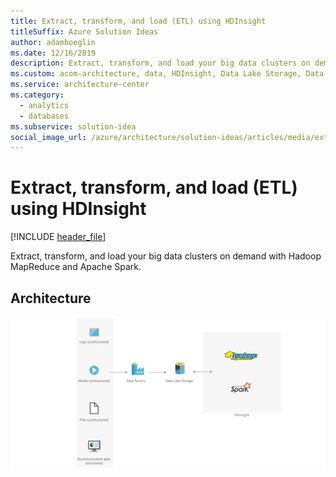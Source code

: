 ```yaml
---
title: Extract, transform, and load (ETL) using HDInsight
titleSuffix: Azure Solution Ideas
author: adamboeglin
ms.date: 12/16/2019
description: Extract, transform, and load your big data clusters on demand with Hadoop MapReduce and Apache Spark.
ms.custom: acom-architecture, data, HDInsight, Data Lake Storage, Data Factory, 'https://azure.microsoft.com/solutions/architecture/extract-transform-and-load-using-hdinsight/'
ms.service: architecture-center
ms.category:
  - analytics
  - databases
ms.subservice: solution-idea
social_image_url: /azure/architecture/solution-ideas/articles/media/extract-transform-and-load-using-hdinsight.svg
---
```


# Extract, transform, and load (ETL) using HDInsight

[!INCLUDE [header_file](../../../includes/sol-idea-header.md)]

Extract, transform, and load your big data clusters on demand with Hadoop MapReduce and Apache Spark.

## Architecture

![Architecture diagram](../media/extract-transform-and-load-using-hdinsight.svg)
